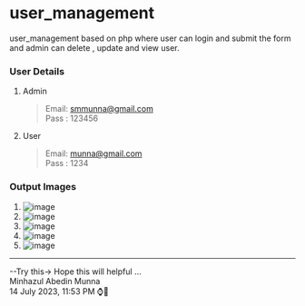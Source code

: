 # user_management
user_management based on php where user can login and submit the form and admin can delete , update and view user.
### User Details
1. Admin
   >Email: smmunna@gmail.com  <br>
   >Pass : 123456  <br>
2. User
   >Email: munna@gmail.com  <br>
   >Pass : 1234  <br>

### Output Images
1. ![image](https://github.com/smmunna/user_management/assets/64527538/6effecd1-2208-4fee-8b8f-4b83de84e427)
2. ![image](https://github.com/smmunna/user_management/assets/64527538/eb05886c-8b0a-4905-9516-9ab4ea0be017)
3. ![image](https://github.com/smmunna/user_management/assets/64527538/8363770c-ddae-4a7c-8eb9-4699da14b7c1)
4. ![image](https://github.com/smmunna/user_management/assets/64527538/3c66f133-c15f-464c-bf37-70d43aa066b6)
5. ![image](https://github.com/smmunna/user_management/assets/64527538/44eab88f-e07a-4c22-99fa-6a2de766e70d)








<hr>
--Try this-> Hope this will helpful ... <br>
Minhazul Abedin Munna  <br>
14 July 2023, 11:53 PM ⌚🎇

